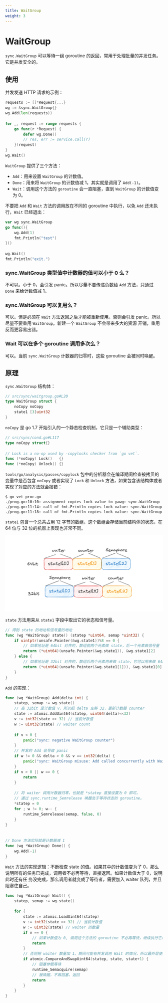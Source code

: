 ```yaml
---
title: WaitGroup
weight: 3
---
```


# WaitGroup


`sync.WaitGroup` 可以等待一组 goroutine 的返回，常用于处理批量的并发任务。它是并发安全的。

## 使用

并发发送 HTTP 请求的示例：

```go
requests := []*Request{...}
wg := &sync.WaitGroup{}
wg.Add(len(requests))

for _, request := range requests {
    go func(r *Request) {
        defer wg.Done()
        // res, err := service.call(r)
    }(request)
}
wg.Wait()
```

`WaitGroup` 提供了三个方法：

- `Add`：用来设置 `WaitGroup` 的计数值。
- `Done`：用来将 `WaitGroup` 的计数值减 1，其实就是调用了 `Add(-1)`。
- `Wait`：调用这个方法的 `goroutine` 会一直阻塞，直到 `WaitGroup` 的计数值变为 0。

不要把 `Add` 和 `Wait` 方法的调用放在不同的 goroutine 中执行，以免 `Add` 还未执行，`Wait` 已经退出：

```go
var wg sync.WaitGroup
go func(){
	wg.Add(1)
	fmt.Println("test")
}()

wg.Wait()
fmt.Println("exit.")
```

### sync.WaitGroup 类型值中计数器的值可以小于 0 么？

不可以。小于 0，会引发 panic。所以尽量不要传递负数给 `Add` 方法，只通过 `Done` 来给计数值减 1。

### sync.WaitGroup 可以复用么？

可以。但是必须在 `Wait` 方法返回之后才能被重新使用。否则会引发 panic。所以尽量不要重用 `WaitGroup`。新建一个 `WaitGroup` 不会带来多大的资源
开销，重用反而更容易出错。

### Wait 可以在多个 goroutine 调用多次么？

可以。当前 `sync.WaitGroup` 计数器的归零时，这些 goroutine 会被同时唤醒。

## 原理

`sync.WaitGroup` 结构体：

```go
// src/sync/waitgroup.go#L20
type WaitGroup struct {
	noCopy noCopy
	state1 [3]uint32
}
```

`noCopy` 是 go 1.7 开始引入的一个静态检查机制，它只是一个辅助类型：

```go
// src/sync/cond.go#L117
type noCopy struct{}

// Lock is a no-op used by -copylocks checker from `go vet`.
func (*noCopy) Lock()   {}
func (*noCopy) Unlock() {}
```

`tools/go/analysis/passes/copylock` 包中的分析器会在编译期间检查被拷贝的变量中是否包含 `noCopy` 或者实现了 `Lock` 和 `Unlock` 方法，如果包含该结构体或者实现了对应的方法就会报错：

```
$ go vet proc.go
./prog.go:10:10: assignment copies lock value to yawg: sync.WaitGroup
./prog.go:11:14: call of fmt.Println copies lock value: sync.WaitGroup
./prog.go:11:18: call of fmt.Println copies lock value: sync.WaitGroup
```

`state1` 包含一个总共占用 12 字节的数组，这个数组会存储当前结构体的状态，在 64 位与 32 位的机器上表现也非常不同。

![waitgroup-state1](https://raw.githubusercontent.com/shipengqi/illustrations/3039de62b8205f48431e7568e30a26c2f16524d9/go/waitgroup-state1.png)

`state` 方法用来从 `state1` 字段中取出它的状态和信号量。

```go
// 得到 state 的地址和信号量的地址
func (wg *WaitGroup) state() (statep *uint64, semap *uint32) {
    if uintptr(unsafe.Pointer(&wg.state1))%8 == 0 {
        // 如果地址是 64bit 对齐的，数组前两个元素做 state，后一个元素做信号量
        return (*uint64)(unsafe.Pointer(&wg.state1)), &wg.state1[2]
    } else {
        // 如果地址是 32bit 对齐的，数组后两个元素用来做 state，它可以用来做 64bit 的原子操作，第一个元素 32bit 用来做信号量
        return (*uint64)(unsafe.Pointer(&wg.state1[1])), &wg.state1[0]
    }
}
```

`Add` 的实现：

```go
func (wg *WaitGroup) Add(delta int) {
    statep, semap := wg.state()
    // 高 32bit 是计数值 v，所以把 delta 左移 32，更新计数器 counter
    state := atomic.AddUint64(statep, uint64(delta)<<32)
    v := int32(state >> 32) // 当前计数值
    w := uint32(state) // waiter count

    if v < 0 {
        panic("sync: negative WaitGroup counter")
    }
	// 并发的 Add 会导致 panic
    if w != 0 && delta > 0 && v == int32(delta) {
        panic("sync: WaitGroup misuse: Add called concurrently with Wait")
    }
    if v > 0 || w == 0 {
        return
    }
	
    // 将 waiter 调用计数器归零，也就是 *statep 直接设置为 0 即可。
	// 通过 sync.runtime_Semrelease 唤醒处于等待状态的 goroutine。
    *statep = 0
    for ; w != 0; w-- {
        runtime_Semrelease(semap, false, 0)
    }
}


// Done 方法实际就是计数器减 1
func (wg *WaitGroup) Done() {
    wg.Add(-1)
}
```

`Wait` 方法的实现逻辑：不断检查 state 的值。如果其中的计数值变为了 0，那么说明所有的任务已完成，调用者不必再等待，直接返回。如果计数值大于 0，说明此时还有任
务没完成，那么调用者就变成了等待者，需要加入 waiter 队列，并且阻塞住自己。

```go
func (wg *WaitGroup) Wait() {
    statep, semap := wg.state()
    
    for {
        state := atomic.LoadUint64(statep)
        v := int32(state >> 32) // 当前计数值
        w := uint32(state) // waiter 的数量
        if v == 0 {
            // 如果计数值为 0, 调用这个方法的 goroutine 不必再等待，继续执行它后面的逻辑即可
            return
        }
        // 否则把 waiter 数量加 1。期间可能有并发调用 Wait 的情况，所以最外层使用了一个 for 循环
        if atomic.CompareAndSwapUint64(statep, state, state+1) {
            // 阻塞休眠等待
            runtime_Semacquire(semap)
            // 被唤醒，不再阻塞，返回
            return
        }
    }
}
```

